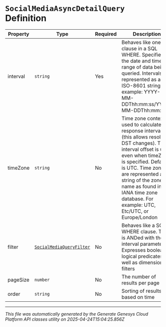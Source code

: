 # `SocialMediaAsyncDetailQuery` Definition

| Property | Type | Required | Description |
|----------|------|----------|-------------|
| interval | `string` | Yes | Behaves like one clause in a SQL WHERE. Specifies the date and time range of data being queried. Intervals are represented as an ISO-8601 string. For example: YYYY-MM-DDThh:mm:ss/YYYY-MM-DDThh:mm:ss |
| timeZone | `string` | No | Time zone context used to calculate response intervals (this allows resolving DST changes). The interval offset is used even when timeZone is specified. Default is UTC. Time zones are represented as a string of the zone name as found in the IANA time zone database. For example: UTC, Etc/UTC, or Europe/London |
| filter | [`SocialMediaQueryFilter`](socialmediaqueryfilter-definition.md) | No | Behaves like a SQL WHERE clause. This is ANDed with the interval parameter. Expresses boolean logical predicates as well as dimensional filters |
| pageSize | `number` | No | The number of results per page |
| order | `string` | No | Sorting of results based on time |

---

*This file was automatically generated by the Generate Genesys Cloud Platform API classes utility on 2025-04-24T15:04:25.856Z*